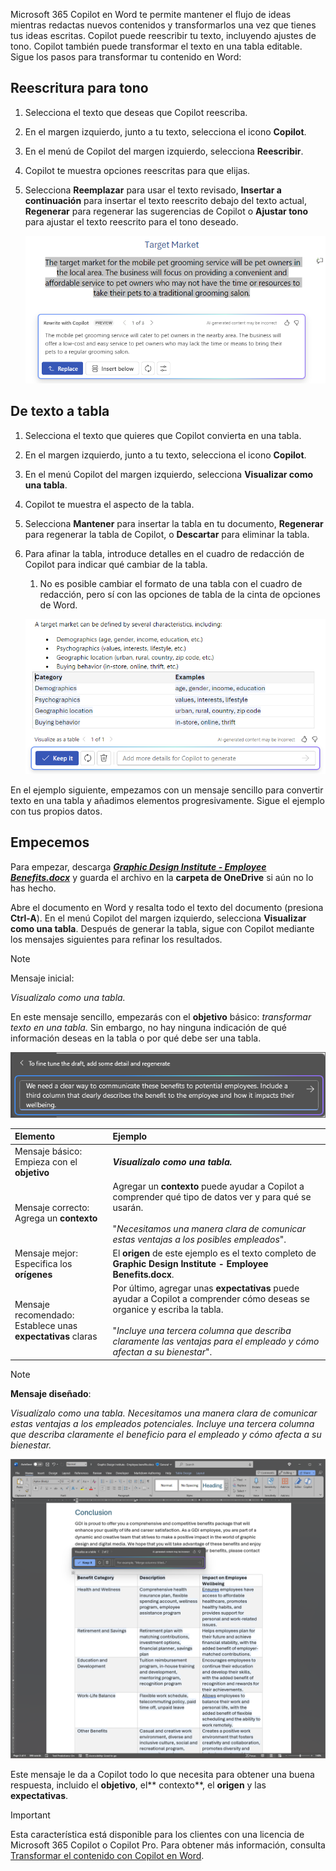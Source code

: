 
Microsoft 365 Copilot en Word te permite mantener el flujo de ideas mientras redactas nuevos contenidos y transformarlos una vez que tienes tus ideas escritas. Copilot puede reescribir tu texto, incluyendo ajustes de tono. Copilot también puede transformar el texto en una tabla editable. Sigue los pasos para transformar tu contenido en Word:

## Reescritura para tono

1. Selecciona el texto que deseas que Copilot reescriba.

1. En el margen izquierdo, junto a tu texto, selecciona el icono **Copilot**.

1. En el menú de Copilot del margen izquierdo, selecciona **Reescribir**.

1. Copilot te muestra opciones reescritas para que elijas.

1. Selecciona **Reemplazar** para usar el texto revisado, **Insertar a continuación** para insertar el texto reescrito debajo del texto actual, **Regenerar** para regenerar las sugerencias de Copilot o **Ajustar tono** para ajustar el texto reescrito para el tono deseado.

    ![Captura de pantalla de Copilot en Word con sugerencias y opciones de texto de reescrito.](../media/copilot-rewrite-word.png)

## De texto a tabla

1. Selecciona el texto que quieres que Copilot convierta en una tabla.

1. En el margen izquierdo, junto a tu texto, selecciona el icono **Copilot**.

1. En el menú Copilot del margen izquierdo, selecciona **Visualizar como una tabla**.

1. Copilot te muestra el aspecto de la tabla.

1. Selecciona **Mantener** para insertar la tabla en tu documento, **Regenerar** para regenerar la tabla de Copilot, o **Descartar** para eliminar la tabla.

1. Para afinar la tabla, introduce detalles en el cuadro de redacción de Copilot para indicar qué cambiar de la tabla.

    1. No es posible cambiar el formato de una tabla con el cuadro de redacción, pero sí con las opciones de tabla de la cinta de opciones de Word.

    ![Captura de pantalla de Copilot en Word en la que se muestra la funcionalidad de texto a tabla.](../media/copilot-visualize-table-word.png)

En el ejemplo siguiente, empezamos con un mensaje sencillo para convertir texto en una tabla y añadimos elementos progresivamente. Sigue el ejemplo con tus propios datos.

## Empecemos

Para empezar, descarga **_[Graphic Design Institute - Employee Benefits.docx](https://go.microsoft.com/fwlink/?linkid=2268825)_** y guarda el archivo en la **carpeta de OneDrive** si aún no lo has hecho.

Abre el documento en Word y resalta todo el texto del documento (presiona **Ctrl-A**). En el menú Copilot del margen izquierdo, selecciona **Visualizar como una tabla**. Después de generar la tabla, sigue con Copilot mediante los mensajes siguientes para refinar los resultados.

> [!NOTE]
> Mensaje inicial:
>
> _Visualízalo como una tabla._

En este mensaje sencillo, empezarás con el **objetivo** básico: _transformar texto en una tabla._ Sin embargo, no hay ninguna indicación de qué información deseas en la tabla o por qué debe ser una tabla.

[![Captura de pantalla de Copilot en Word trabajando en transformar texto en una tabla.](../media/copilot-visualize-table-word-example.png)](../media/copilot-visualize-table-word-example.png#lightbox)

| Elemento | Ejemplo |
| :------ | :------- |
| Mensaje básico: <br>Empieza con el **objetivo** | **_Visualízalo como una tabla._** |
| Mensaje correcto: <br>Agrega un **contexto** | Agregar un **contexto** puede ayudar a Copilot a comprender qué tipo de datos ver y para qué se usarán.<br><br>"_Necesitamos una manera clara de comunicar estas ventajas a los posibles empleados_". |
| Mensaje mejor: <br>Especifica los **orígenes** | El **origen** de este ejemplo es el texto completo de **Graphic Design Institute - Employee Benefits.docx**. |
| Mensaje recomendado: <br>Establece unas **expectativas** claras | Por último, agregar unas **expectativas** puede ayudar a Copilot a comprender cómo deseas se organice y escriba la tabla.<br><br>"_Incluye una tercera columna que describa claramente las ventajas para el empleado y cómo afectan a su bienestar_". |

> [!NOTE]
> **Mensaje diseñado**:
>
> _Visualízalo como una tabla. Necesitamos una manera clara de comunicar estas ventajas a los empleados potenciales. Incluye una tercera columna que describa claramente el beneficio para el empleado y cómo afecta a su bienestar._

[![Captura de pantalla de los resultados del mensaje diseñado en el documento de ejemplo con Copilot en Word.](../media/copilot-visualize-table-word-results.png)](../media/copilot-visualize-table-word-results.png#lightbox)

Este mensaje le da a Copilot todo lo que necesita para obtener una buena respuesta, incluido el **objetivo**, el** contexto**, el **origen** y las **expectativas**.

> [!Important]
> Esta característica está disponible para los clientes con una licencia de Microsoft 365 Copilot o Copilot Pro. Para obtener más información, consulta [Transformar el contenido con Copilot en Word](https://support.microsoft.com/office/transform-your-content-with-copilot-in-word-923d9763-f896-4da7-8a3f-5b12c3bfc475).